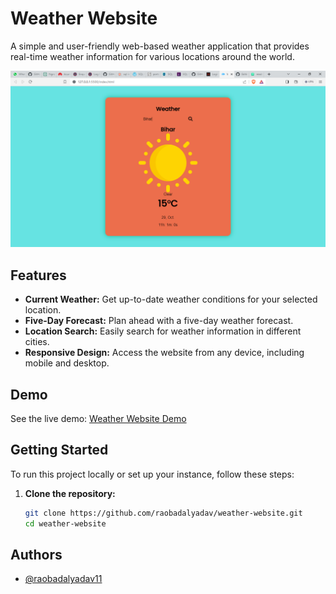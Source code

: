 # Weather Website

A simple and user-friendly web-based weather application that provides real-time weather information for various locations around the world.

![Weather Website Screenshot](./image/weather-website.png)

## Features

- **Current Weather:** Get up-to-date weather conditions for your selected location.
- **Five-Day Forecast:** Plan ahead with a five-day weather forecast.
- **Location Search:** Easily search for weather information in different cities.
- **Responsive Design:** Access the website from any device, including mobile and desktop.

## Demo

See the live demo: [Weather Website Demo](https:/github.com/raobadalyadav11)

## Getting Started

To run this project locally or set up your instance, follow these steps:

1. **Clone the repository:**

   ```bash
   git clone https://github.com/raobadalyadav/weather-website.git
   cd weather-website
## Authors

- [@raobadalyadav11](https://www.github.com/raobadalyadav)

